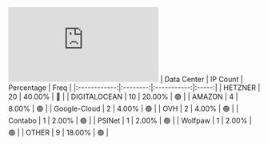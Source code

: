 ![Diagramm](https://github.com/obajay/StateSync-snapshots/blob/main/Projects/Cheqd/1/README.md)
| Data Center | IP Count | Percentage | Freq |
|:------------:|:--------:|:-----------:|:-----:|
| HETZNER | 20 | 40.00% | 🔴 |
| DIGITALOCEAN | 10 | 20.00% | 🟢 |
| AMAZON | 4 | 8.00% | 🟢 |
| Google-Cloud | 2 | 4.00% | 🟢 |
| OVH | 2 | 4.00% | 🟢 |
| Contabo | 1 | 2.00% | 🟢 |
| PSINet | 1 | 2.00% | 🟢 |
| Wolfpaw | 1 | 2.00% | 🟢 |
| OTHER | 9 | 18.00% | 🟢 |